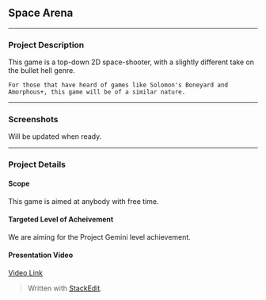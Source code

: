 
<h2> 
	Space Arena
</h2>

<hr />

<h3> 
	Project Description 
</h3>

<p>
	This game is a top-down 2D space-shooter, with a slightly different take on the bullet hell genre.

<br />

	For those that have heard of games like Solomon's Boneyard and Amorphous+, this game will be of a similar nature.
</p>

<hr />

<h3>
	Screenshots
</h3>

<p>
	Will be updated when ready.
</p>

<hr />

<h3>
	Project Details
</h3>

<h4>
	Scope
</h4>

<p>
	This game is aimed at anybody with free time. 
</p>

<h4>
	Targeted Level of Acheivement
</h4>

<p>
	We are aiming for the Project Gemini level achievement.
</p>

<h4>
	Presentation Video
</h4>

[Video Link](https://www.youtube.com/watch?v=osQjStOAci0&feature=youtu.be&t=22m19s)


> Written with [StackEdit](https://stackedit.io/).